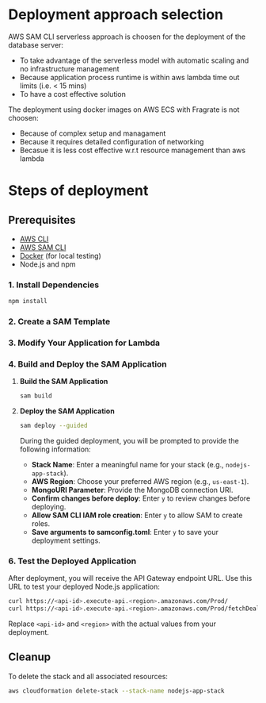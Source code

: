# Deployment approach selection
AWS SAM CLI serverless approach is choosen for the deployment of the database server:

* To take advantage of the serverless model with automatic scaling and no infrastructure management
* Because application process runtime is within aws lambda time out limits (i.e. < 15 mins)
* To have a cost effective solution

The deployment using docker images on AWS ECS with Fragrate is not choosen:
* Because of complex setup and managament
* Because it requires detailed configuration of networking
* Becasue it is less cost effective w.r.t resource management than aws lambda

# Steps of deployment

## Prerequisites

- [AWS CLI](https://aws.amazon.com/cli/)
- [AWS SAM CLI](https://aws.amazon.com/serverless/sam/)
- [Docker](https://www.docker.com/products/docker-desktop) (for local testing)
- Node.js and npm

### 1. Install Dependencies

```sh
npm install
```

### 2. Create a SAM Template



### 3. Modify Your Application for Lambda


### 4. Build and Deploy the SAM Application

1. **Build the SAM Application**

   ```sh
   sam build
   ```

2. **Deploy the SAM Application**

   ```sh
   sam deploy --guided
   ```

   During the guided deployment, you will be prompted to provide the following information:
   - **Stack Name**: Enter a meaningful name for your stack (e.g., `nodejs-app-stack`).
   - **AWS Region**: Choose your preferred AWS region (e.g., `us-east-1`).
   - **MongoURI Parameter**: Provide the MongoDB connection URI.
   - **Confirm changes before deploy**: Enter `y` to review changes before deploying.
   - **Allow SAM CLI IAM role creation**: Enter `y` to allow SAM to create roles.
   - **Save arguments to samconfig.toml**: Enter `y` to save your deployment settings.

### 6. Test the Deployed Application

After deployment, you will receive the API Gateway endpoint URL. Use this URL to test your deployed Node.js application:

```sh
curl https://<api-id>.execute-api.<region>.amazonaws.com/Prod/
curl https://<api-id>.execute-api.<region>.amazonaws.com/Prod/fetchDealers
```

Replace `<api-id>` and `<region>` with the actual values from your deployment.

## Cleanup

To delete the stack and all associated resources:

```sh
aws cloudformation delete-stack --stack-name nodejs-app-stack
```

